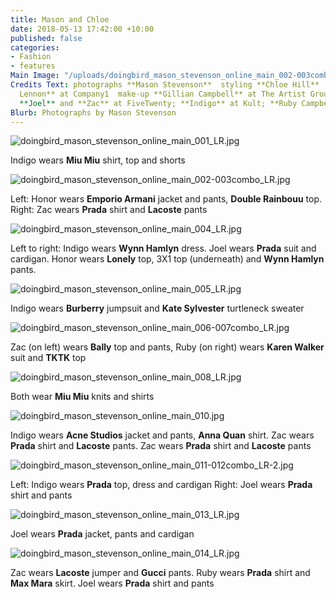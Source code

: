 ```yaml
---
title: Mason and Chloe
date: 2018-05-13 17:42:00 +10:00
published: false
categories:
- Fashion
- features
Main Image: "/uploads/doingbird_mason_stevenson_online_main_002-003combo_LR.jpg"
Credits Text: photographs **Mason Stevenson**  styling **Chloe Hill**  hair **Pete
  Lennon** at Company1  make-up **Gillian Campbell** at The Artist Group  models **Honor**,
  **Joel** and **Zac** at FiveTwenty; **Indigo** at Kult; **Ruby Campbell** at Priscillas
Blurb: Photographs by Mason Stevenson
---
```


![doingbird_mason_stevenson_online_main_001_LR.jpg](/uploads/doingbird_mason_stevenson_online_main_001_LR.jpg)

Indigo wears **Miu Miu** shirt, top and shorts

![doingbird_mason_stevenson_online_main_002-003combo_LR.jpg](/uploads/doingbird_mason_stevenson_online_main_002-003combo_LR.jpg)

Left: Honor wears **Emporio Armani** jacket and pants, **Double Rainbouu** top. Right: Zac wears **Prada** shirt and **Lacoste** pants

![doingbird_mason_stevenson_online_main_004_LR.jpg](/uploads/doingbird_mason_stevenson_online_main_004_LR.jpg)

Left to right: Indigo wears **Wynn Hamlyn** dress. Joel wears **Prada** suit and cardigan. Honor wears **Lonely** top, 3X1 top (underneath) and **Wynn Hamlyn** pants.

![doingbird_mason_stevenson_online_main_005_LR.jpg](/uploads/doingbird_mason_stevenson_online_main_005_LR.jpg)

Indigo wears **Burberry** jumpsuit and **Kate Sylvester** turtleneck sweater

![doingbird_mason_stevenson_online_main_006-007combo_LR.jpg](/uploads/doingbird_mason_stevenson_online_main_006-007combo_LR.jpg)

Zac (on left) wears **Bally**  top and pants, Ruby (on right) wears **Karen Walker** suit and **TKTK** top

![doingbird_mason_stevenson_online_main_008_LR.jpg](/uploads/doingbird_mason_stevenson_online_main_008_LR.jpg)

Both wear **Miu Miu** knits and shirts

![doingbird_mason_stevenson_online_main_010.jpg](/uploads/doingbird_mason_stevenson_online_main_010.jpg)

Indigo wears **Acne Studios** jacket and pants, **Anna Quan** shirt. Zac wears **Prada** shirt and **Lacoste** pants. Zac wears **Prada** shirt and **Lacoste** pants

![doingbird_mason_stevenson_online_main_011-012combo_LR-2.jpg](/uploads/doingbird_mason_stevenson_online_main_011-012combo_LR-2.jpg)

Left: Indigo wears **Prada** top, dress and cardigan  Right: Joel wears **Prada** shirt and pants

![doingbird_mason_stevenson_online_main_013_LR.jpg](/uploads/doingbird_mason_stevenson_online_main_013_LR.jpg)

Joel wears **Prada** jacket, pants and cardigan

![doingbird_mason_stevenson_online_main_014_LR.jpg](/uploads/doingbird_mason_stevenson_online_main_014_LR.jpg)

Zac wears **Lacoste** jumper and **Gucci** pants. Ruby wears **Prada** shirt and **Max Mara** skirt. Joel wears **Prada** shirt and pants